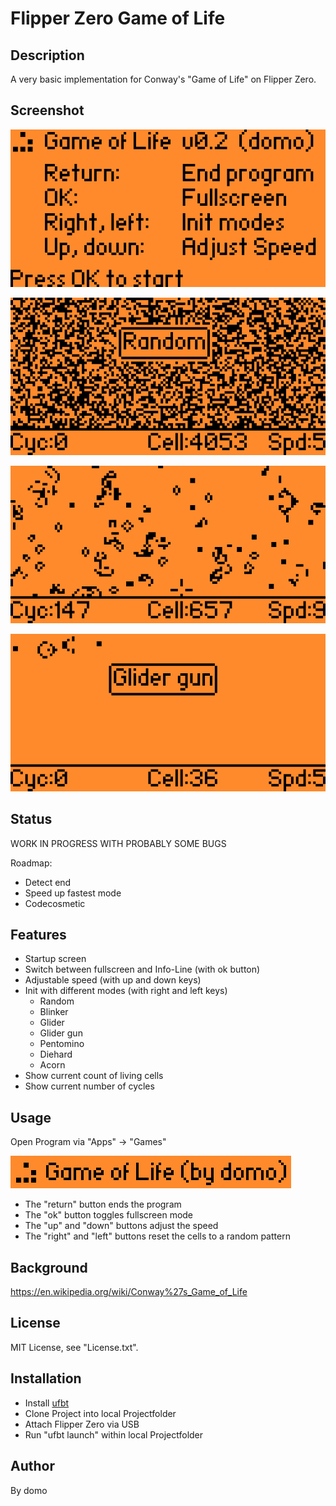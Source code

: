 
# Flipper Zero Game of Life

## Description

A very basic implementation for Conway's "Game of Life" on Flipper Zero.

## Screenshot

![Screenshot](./Screenshot1.png)

![Screenshot](./Screenshot2.png)

![Screenshot](./Screenshot3.png)

![Screenshot](./Screenshot4.png)

## Status

WORK IN PROGRESS WITH PROBABLY SOME BUGS

Roadmap:

- Detect end
- Speed up fastest mode
- Codecosmetic

## Features

- Startup screen
- Switch between fullscreen and Info-Line (with ok button)
- Adjustable speed (with up and down keys)
- Init with different modes (with right and left keys)
  - Random
  - Blinker
  - Glider
  - Glider gun
  - Pentomino
  - Diehard
  - Acorn
- Show current count of living cells
- Show current number of cycles

## Usage

Open Program via "Apps" -> "Games"

![Screenshot](./ScreenshotApp.png)

- The "return" button ends the program
- The "ok" button toggles fullscreen mode
- The "up" and "down" buttons adjust the speed
- The "right" and "left" buttons reset the cells to a random pattern

## Background

<https://en.wikipedia.org/wiki/Conway%27s_Game_of_Life>

## License

MIT License, see "License.txt".

## Installation

- Install [ufbt](https://github.com/flipperdevices/flipperzero-ufbt)
- Clone Project into local Projectfolder
- Attach Flipper Zero via USB
- Run "ufbt launch" within local Projectfolder

## Author

By domo
